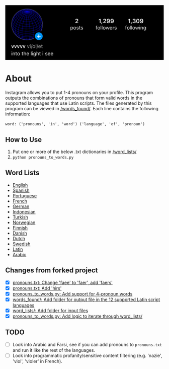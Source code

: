 <img src="ex.jpg">

# About
Instagram allows you to put 1-4 pronouns on your profile. This program outputs the combinations of pronouns that form valid words in the supported languages that use Latin scripts. The files generated by this program can be viewed in [/words_found/](/words_found/). Each line contains the following information:

`word: ('pronouns', 'in', 'word') ('language', 'of', 'pronoun')`

## How to Use
1. Put one or more of the below .txt dictionaries in [/word_lists/](/word_lists/)
2. `python pronouns_to_words.py`

## Word Lists
- [English](https://raw.githubusercontent.com/Paf1cent/instagram-pronoun-words/master/words_found.txt)
- [Spanish](https://raw.githubusercontent.com/xavier-hernandez/spanish-wordlist/main/text/spanish_words.txt)
- [Portuguese](https://gist.githubusercontent.com/Kasama/b75f8d57432b7e9e18e49843485d69e9/raw/c3d6b644b1ba8acd95cb4775d52d76f05e1eeee8/portuguese-word-list.txt)
- [French](https://raw.githubusercontent.com/Taknok/French-Wordlist/master/francais.txt)
- [German](https://gist.githubusercontent.com/MarvinJWendt/2f4f4154b8ae218600eb091a5706b5f4/raw/36b70dd6be330aa61cd4d4cdfda6234dcb0b8784/wordlist-german.txt)
- [Indonesian](https://raw.githubusercontent.com/fachrurRz/sentiment-analysis/master/indonesian-wordlist.txt)
- [Turkish](https://raw.githubusercontent.com/mertemin/turkish-word-list/master/words.txt)
- [Norwegian](https://raw.githubusercontent.com/Ondkloss/norwegian-wordlist/master/wordlist_20220201_norsk_ordbank_nno_2012.txt)
- [Finnish](https://raw.githubusercontent.com/hugovk/everyfinnishword/master/kaikkisanat.txt)
- [Danish](https://raw.githubusercontent.com/fraabye/Danish-wordlists/master/20200419-Danish-words.txt)
- [Dutch](https://raw.githubusercontent.com/OpenTaal/opentaal-wordlist/master/wordlist.txt)
- [Swedish](https://raw.githubusercontent.com/martinlindhe/wordlist_swedish/master/swe_wordlist)
- [Latin](https://petscan.wmflabs.org/?language=la&project=wiktionary&categories=Lingua%20Latina&ns%5B0%5D=1&sortby=title&interface_language=en&active_tab=tab_output&&doit=)
- [Arabic](https://raw.githubusercontent.com/loayamin/arabic-words/master/word-list.txt)

## Changes from forked project
- [x] [pronouns.txt: Change 'faee' to 'faer', add 'faers'](https://github.com/violaflora/instagram-pronoun-words/commit/c299f0ed9770b41deb6855739c023b47597e9d4c)
- [x] [pronouns.txt: Add 'hirs'](https://github.com/violaflora/instagram-pronoun-words/commit/4f0dba218186d33c1fc1630c87a18b39839b294c)
- [x] [pronouns_to_words.py: Add support for 4-pronoun words](https://github.com/violaflora/instagram-pronoun-words/commit/c521a7d2061db0a8db27d1888962a265c3ecf785)
- [x] [words_found/: Add folder for output file in the 12 supported Latin script languages](https://github.com/violaflora/instagram-pronoun-words/tree/master/words_found)
- [x] [word_lists/: Add folder for input files](https://github.com/violaflora/instagram-pronoun-words/commit/86535f16d25b12c7a093fc02b0b60bc793ddddb2)
- [x] [pronouns_to_words.py: Add logic to iterate through word_lists/](https://github.com/violaflora/instagram-pronoun-words/commit/86535f16d25b12c7a093fc02b0b60bc793ddddb2) 

## TODO
- [ ] Look into Arabic and Farsi, see if you can add pronouns to `pronouns.txt` and run it like the rest of the languages.
- [ ] Look into programmatic profanity/sensitive content filtering (e.g. 'nazie', 'viol', 'violer' in French).
